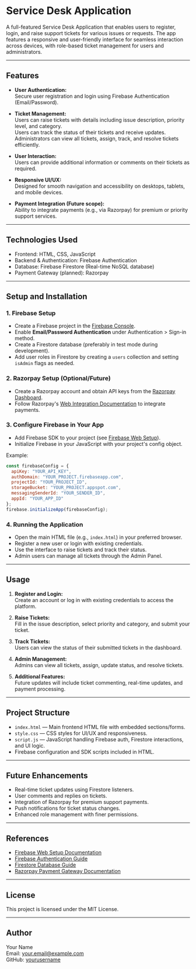 
# Service Desk Application

A full-featured Service Desk Application that enables users to register, login, and raise support tickets for various issues or requests. The app features a responsive and user-friendly interface for seamless interaction across devices, with role-based ticket management for users and administrators.

---

## Features

- **User Authentication:**  
  Secure user registration and login using Firebase Authentication (Email/Password).

- **Ticket Management:**  
  Users can raise tickets with details including issue description, priority level, and category.  
  Users can track the status of their tickets and receive updates.  
  Administrators can view all tickets, assign, track, and resolve tickets efficiently.

- **User Interaction:**  
  Users can provide additional information or comments on their tickets as required.

- **Responsive UI/UX:**  
  Designed for smooth navigation and accessibility on desktops, tablets, and mobile devices.

- **Payment Integration (Future scope):**  
  Ability to integrate payments (e.g., via Razorpay) for premium or priority support services.

---

## Technologies Used

- Frontend: HTML, CSS, JavaScript  
- Backend & Authentication: Firebase Authentication  
- Database: Firebase Firestore (Real-time NoSQL database)  
- Payment Gateway (planned): Razorpay

---

## Setup and Installation

### 1. Firebase Setup

- Create a Firebase project in the [Firebase Console](https://console.firebase.google.com/).  
- Enable **Email/Password Authentication** under Authentication > Sign-in method.  
- Create a Firestore database (preferably in test mode during development).  
- Add user roles in Firestore by creating a `users` collection and setting `isAdmin` flags as needed.

### 2. Razorpay Setup (Optional/Future)

- Create a Razorpay account and obtain API keys from the [Razorpay Dashboard](https://dashboard.razorpay.com/).  
- Follow Razorpay's [Web Integration Documentation](https://razorpay.com/docs/#home-payments) to integrate payments.

### 3. Configure Firebase in Your App

- Add Firebase SDK to your project (see [Firebase Web Setup](https://firebase.google.com/docs/web/setup?authuser=0&hl=en)).  
- Initialize Firebase in your JavaScript with your project's config object.

Example:
```js
const firebaseConfig = {
  apiKey: "YOUR_API_KEY",
  authDomain: "YOUR_PROJECT.firebaseapp.com",
  projectId: "YOUR_PROJECT_ID",
  storageBucket: "YOUR_PROJECT.appspot.com",
  messagingSenderId: "YOUR_SENDER_ID",
  appId: "YOUR_APP_ID"
};
firebase.initializeApp(firebaseConfig);
```

### 4. Running the Application

- Open the main HTML file (e.g., `index.html`) in your preferred browser.  
- Register a new user or login with existing credentials.  
- Use the interface to raise tickets and track their status.  
- Admin users can manage all tickets through the Admin Panel.

---

## Usage

1. **Register and Login:**  
   Create an account or log in with existing credentials to access the platform.

2. **Raise Tickets:**  
   Fill in the issue description, select priority and category, and submit your ticket.

3. **Track Tickets:**  
   Users can view the status of their submitted tickets in the dashboard.

4. **Admin Management:**  
   Admins can view all tickets, assign, update status, and resolve tickets.

5. **Additional Features:**  
   Future updates will include ticket commenting, real-time updates, and payment processing.

---

## Project Structure

- `index.html` — Main frontend HTML file with embedded sections/forms.  
- `style.css` — CSS styles for UI/UX and responsiveness.  
- `script.js` — JavaScript handling Firebase auth, Firestore interactions, and UI logic.  
- Firebase configuration and SDK scripts included in HTML.

---

## Future Enhancements

- Real-time ticket updates using Firestore listeners.  
- User comments and replies on tickets.  
- Integration of Razorpay for premium support payments.  
- Push notifications for ticket status changes.  
- Enhanced role management with finer permissions.

---

## References

- [Firebase Web Setup Documentation](https://firebase.google.com/docs/web/setup?authuser=0&hl=en)  
- [Firebase Authentication Guide](https://firebase.google.com/docs/auth/web/start)  
- [Firestore Database Guide](https://firebase.google.com/docs/firestore)  
- [Razorpay Payment Gateway Documentation](https://razorpay.com/docs/#home-payments)

---

## License

This project is licensed under the MIT License.

---

## Author

Your Name  
Email: your.email@example.com  
GitHub: [yourusername](https://github.com/yourusername)

